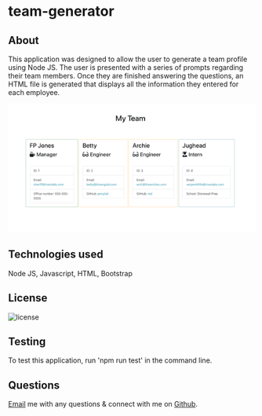 # team-generator

## About

This application was designed to allow the user to generate a team profile using Node JS. The user is presented with a series of prompts regarding their team members. Once they are finished answering the questions, an HTML file is generated that displays all the information they entered for each employee. 

![screenshot](https://github.com/laurenbrown108/team-generator/blob/master/Assets/team_gen.png?raw=true)

## Technologies used

Node JS, Javascript, HTML, Bootstrap

## License

![license](https://img.shields.io/static/v1?label=License&message=MIT&color=lightgreen)

## Testing

To test this application, run 'npm run test' in the command line.

## Questions 

[Email](mailto:laurenbrown108@gmail.com) me with any questions & connect with me on [Github](https://github.com/laurenbrown108).
